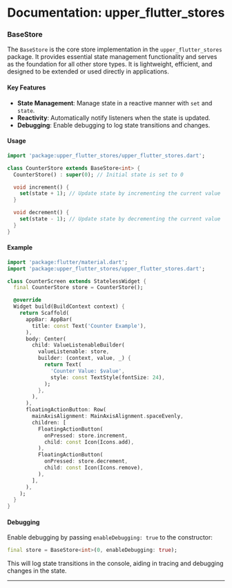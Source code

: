 # Documentation: **upper_flutter_stores**

### BaseStore

The `BaseStore` is the core store implementation in the `upper_flutter_stores` package. It provides essential state management functionality and serves as the foundation for all other store types. It is lightweight, efficient, and designed to be extended or used directly in applications.

#### Key Features
- **State Management**: Manage state in a reactive manner with `set` and `state`.
- **Reactivity**: Automatically notify listeners when the state is updated.
- **Debugging**: Enable debugging to log state transitions and changes.

#### Usage

```dart
import 'package:upper_flutter_stores/upper_flutter_stores.dart';

class CounterStore extends BaseStore<int> {
  CounterStore() : super(0); // Initial state is set to 0

  void increment() {
    set(state + 1); // Update state by incrementing the current value
  }

  void decrement() {
    set(state - 1); // Update state by decrementing the current value
  }
}
```

#### Example

```dart
import 'package:flutter/material.dart';
import 'package:upper_flutter_stores/upper_flutter_stores.dart';

class CounterScreen extends StatelessWidget {
  final CounterStore store = CounterStore();

  @override
  Widget build(BuildContext context) {
    return Scaffold(
      appBar: AppBar(
        title: const Text('Counter Example'),
      ),
      body: Center(
        child: ValueListenableBuilder(
          valueListenable: store,
          builder: (context, value, _) {
            return Text(
              'Counter Value: $value',
              style: const TextStyle(fontSize: 24),
            );
          },
        ),
      ),
      floatingActionButton: Row(
        mainAxisAlignment: MainAxisAlignment.spaceEvenly,
        children: [
          FloatingActionButton(
            onPressed: store.increment,
            child: const Icon(Icons.add),
          ),
          FloatingActionButton(
            onPressed: store.decrement,
            child: const Icon(Icons.remove),
          ),
        ],
      ),
    );
  }
}
```

#### Debugging
Enable debugging by passing `enableDebugging: true` to the constructor:

```dart
final store = BaseStore<int>(0, enableDebugging: true);
```
This will log state transitions in the console, aiding in tracing and debugging changes in the state.

---
